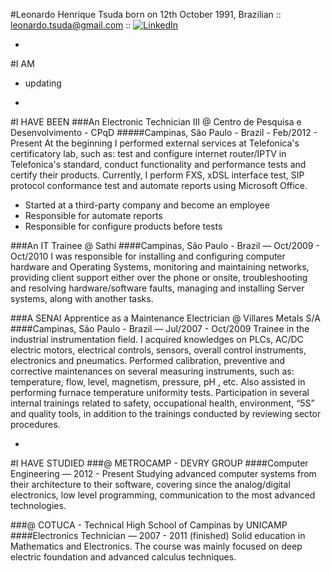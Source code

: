 #Leonardo Henrique Tsuda
born on 12th October 1991, Brazilian :: [leonardo.tsuda@gmail.com](leonardo.tsuda@gmail.com) :: [![LinkedIn](https://static.licdn.com/scds/common/u/img/webpromo/btn_liprofile_blue_80x15.png)](https://br.linkedin.com/in/leonardo-tsuda-0886826b
)

-

#I AM

* updating

-

#I HAVE BEEN
###An Electronic Technician III @ Centro de Pesquisa e Desenvolvimento - CPqD
#####Campinas, São Paulo - Brazil - Feb/2012 - Present
At the beginning I performed external services at Telefonica's certificatory lab, such as: test and configure internet router/IPTV in Telefonica's standard, conduct functionality and performance tests and certify their products.
Currently, I perform FXS, xDSL interface test, SIP protocol conformance test and automate reports using Microsoft Office.

* Started at a third-party company and become an employee 
* Responsible for automate reports
* Responsible for configure products before tests

###An IT Trainee @ Sathi
####Campinas, São Paulo - Brazil — Oct/2009 - Oct/2010
I was responsible for installing and configuring computer hardware and Operating Systems, monitoring and maintaining networks, providing client support either over the phone or onsite, troubleshooting and resolving hardware/software faults, managing and installing Server systems, along with another tasks.

###A SENAI Apprentice as a Maintenance Electrician @ Villares Metals S/A
####Campinas, São Paulo - Brazil — Jul/2007 - Oct/2009
Trainee in the industrial instrumentation field. I acquired knowledges on PLCs, AC/DC electric motors, electrical controls, sensors, overall control instruments, electronics and pneumatics. Performed calibration, preventive and corrective maintenances on several measuring instruments, such as: temperature, flow, level, magnetism, pressure, pH , etc. Also assisted in performing furnace temperature uniformity tests.
Participation in several internal trainings related to safety, occupational health, environment, “5S” and quality tools, in addition to the trainings conducted by reviewing sector procedures.

-

#I HAVE STUDIED
###@ METROCAMP - DEVRY GROUP
####Computer Engineering — 2012 - Present
Studying advanced computer systems from their architecture to their software, covering since the analog/digital electronics, low level programming, communication to the most advanced technologies.



###@ COTUCA - Technical High School of Campinas by UNICAMP
####Electronics Technician — 2007 - 2011 (finished)
Solid education in Mathematics and Electronics. The course was mainly focused on deep electric foundation and advanced calculus techniques.






